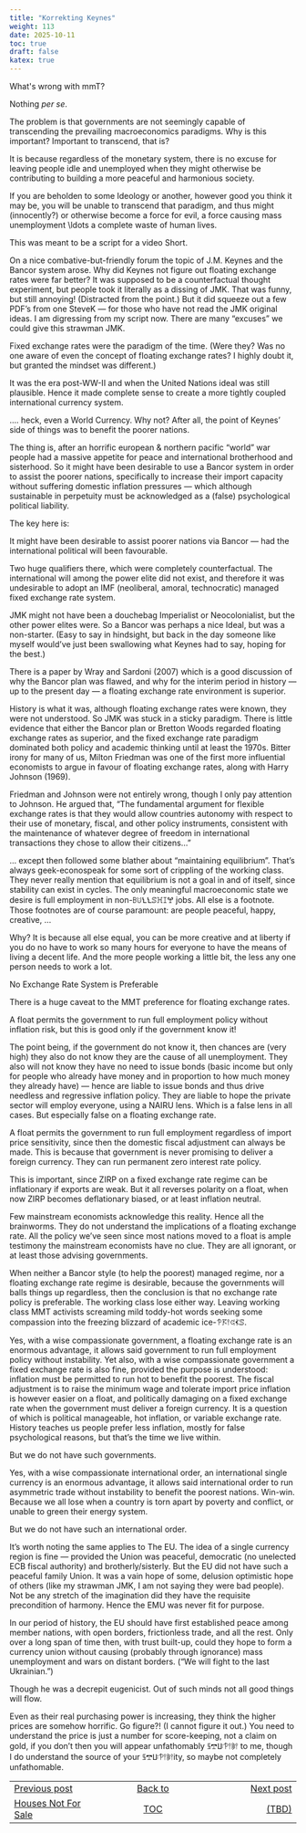 ```yaml
---
title: "Korrekting Keynes"
weight: 113
date: 2025-10-11
toc: true
draft: false
katex: true
---
```


What's wrong with mmT?

Nothing _per se_.

The problem is that governments are not seemingly capable of transcending 
the prevailing macroeconomics paradigms. Why is this important? 
Important to transcend, that is?

It is because regardless of the monetary system, there is no excuse for 
leaving people idle and unemployed when they might otherwise be contributing 
to building a more peaceful and harmonious society.

If you are beholden to some Ideology or another, however good you think it 
may be, you will be unable to transcend that paradigm, and thus might 
(innocently?) or otherwise become a force for evil, a force causing mass 
unemployment \ldots a complete waste of human lives. 

This was meant to be a script for a video Short.

On a nice combative-but-friendly forum the topic of J.M. Keynes and the 
Bancor system arose. Why did Keynes not figure out floating exchange rates 
were far better? It was supposed to be a counterfactual thought experiment, 
but people took it literally as a dissing of JMK. That was funny, but still 
annoying!  (Distracted from the point.) But it did squeeze out a few PDF’s 
from one SteveK — for those who have not read the JMK original ideas. I am 
digressing from my script now. There are many “excuses” we could give this 
strawman JMK.

Fixed exchange rates were the paradigm of the time. (Were they? Was no one 
aware of even the concept of floating exchange rates? I highly doubt it, 
but granted the mindset was different.)

It was the era post-WW-II and when the United Nations ideal was still 
plausible. Hence it made complete sense to create a more tightly coupled 
international currency system.

…. heck, even a World Currency. Why not?  After all, the point of Keynes’ 
side of things was to benefit the poorer nations.

The thing is, after an horrific european & northern pacific “world” war 
people had a massive appetite for peace and international brotherhood and 
sisterhood.  So it might have been desirable to use a Bancor system in 
order to assist the poorer nations, specifically to increase their import 
capacity without suffering domestic inflation pressures — which although 
sustainable in perpetuity must be acknowledged as a (false) psychological 
political liability. 

The key here is:

It might have been desirable to assist poorer nations via  Bancor — had 
the international political will been favourable.

Two huge qualifiers there, which were completely counterfactual. The 
international will among the power elite did not exist, and therefore it 
was undesirable to adopt an IMF (neoliberal, amoral, technocratic) managed 
fixed exchange rate system. 

JMK might not have been a douchebag Imperialist or Neocolonialist, but the 
other power elites were. So a Bancor was perhaps a nice Ideal, but was a 
non-starter. (Easy to say in hindsight, but back in the day someone like 
myself would’ve just been swallowing what Keynes had to say, hoping for 
the best.)

There is a paper by Wray and Sardoni (2007) which is a good discussion of 
why the Bancor plan was flawed, and why for the interim period in history — 
up to the present day — a floating exchange rate environment is superior.

History is what it was, although floating exchange rates were known, they 
were not understood. So JMK was stuck in a sticky paradigm.  There is little 
evidence that either the Bancor plan or Bretton Woods regarded floating 
exchange rates as superior, and the fixed exchange rate paradigm dominated 
both policy and academic thinking until at least the 1970s. Bitter irony for 
many of us, Milton Friedman was one of the first more influential economists 
to argue in favour of floating exchange rates, along with Harry Johnson (1969).

Friedman and Johnson were not entirely wrong, though I only pay attention 
to Johnson.  He argued that, “The fundamental argument for flexible exchange 
rates is that they would allow countries autonomy with respect to their use 
of monetary, fiscal, and other policy instruments, consistent with the 
maintenance of whatever degree of freedom in international transactions they 
chose to allow their citizens…”

… except then followed some blather about “maintaining equilibrium”. That’s 
always geek-econospeak for some sort of crippling of the working class. They 
never really mention that equilibrium is not a goal in and of itself, since 
stability can exist in cycles. The only meaningful macroeconomic state we 
desire is full employment in non-ꕗꖹꝆꝆꕷꖾꕯꖡ jobs. All else is a footnote. 
Those footnotes are of course paramount: are people peaceful, happy, 
creative, …

Why? It is because all else equal, you can be more creative and at liberty 
if you do no have to work so many hours for everyone to have the means of 
living a decent life. And the more people working a little bit, the less 
any one person needs to work a lot. 

No Exchange Rate System is Preferable

There is a huge caveat to the MMT preference for floating exchange rates. 

A float permits the government to run full employment policy without 
inflation risk, but this is good only if the government know it! 

The point being, if the government do not know it, then chances are (very 
high) they also do not know they are the cause of all unemployment. They 
also will not know they have no need to issue bonds (basic income but only 
for people who already have money and in proportion to how much money they 
already have) — hence are liable to issue bonds and thus drive needless and 
regressive inflation policy.  They are liable to hope the private sector 
will employ everyone, using a NAIRU lens. Which is a false lens in all 
cases. But especially false on a floating exchange rate.

A float permits the government to run full employment regardless of import 
price sensitivity, since then the domestic fiscal adjustment can always be 
made. This is because that government is never promising to deliver a 
foreign currency. They can run permanent zero interest rate policy.

This is important, since ZIRP on a fixed exchange rate regime can be 
inflationary if exports are weak. But it all reverses polarity on a float, 
when now ZIRP becomes deflationary biased, or at least inflation neutral. 

Few mainstream economists acknowledge this reality. Hence all the 
brainworms.  They do not understand the implications of a floating 
exchange rate. All the policy we’ve seen since most nations moved to a 
float is ample testimony the mainstream economists have no clue. They are 
all ignorant, or at least those advising governments.

When neither a Bancor style (to help the poorest) managed regime, nor a 
floating exchange rate regime is desirable, because the governments will 
balls things up regardless, then the conclusion is that no exchange rate 
policy is preferable.  The working class lose either way. Leaving working 
class MMT activists screaming mild toddy-hot  words seeking some compassion 
into the freezing blizzard of academic ice-𖡮𖦪𖥣𖥐𖢉ꕷ.

Yes, with a wise compassionate government, a floating exchange rate is an 
enormous advantage, it allows said government to run full employment policy 
without instability. Yet also, with a wise compassionate government a fixed 
exchange rate is also fine, provided the purpose is understood: inflation must 
be permitted to run hot to benefit the poorest. The fiscal adjustment is to 
raise the minimum wage and tolerate import price inflation is however easier 
on a float, and politically damaging on a fixed exchange rate when the 
government must deliver a foreign currency. It is a question of which is 
political manageable, hot inflation, or variable exchange rate. History 
teaches us people prefer less inflation, mostly for false psychological 
reasons, but that’s the time we live within.

But we do not have such governments.

Yes, with  a wise compassionate international order, an international 
single currency is an enormous advantage, it allows said international order 
to run asymmetric trade without instability to benefit the poorest nations. 
Win-win. Because we all lose when a country is torn apart by poverty and 
conflict, or unable to green their energy system.

But we do not have such an international order.

It’s worth noting the same applies to The EU. The idea of a single currency 
region is fine — provided the Union was peaceful, democratic (no unelected 
ECB fiscal authority) and brotherly/sisterly.  But the EU did not have such 
a peaceful family Union.  It was a vain hope of some, delusion optimistic 
hope of others (like my strawman JMK, I am not saying they were bad people). 
Not be any stretch of the imagination did they have the requisite 
precondition of harmony. Hence the EMU was never fit for purpose. 

In our period of history, the EU should have first established peace among 
member nations, with open borders, frictionless trade, and all the rest. Only 
over a long span of time then, with trust built-up, could they hope to form 
a currency union without causing (probably through ignorance) mass 
unemployment and wars on distant borders. (“We will fight to the last 
Ukrainian.”)

Though he was a decrepit eugenicist.  Out of such minds not all good things 
will flow.

Even as their real purchasing power is increasing, they think the higher 
prices are somehow horrific. Go figure?! (I cannot figure it out.)  You need 
to understand the price is just a  number for score-keeping, not a claim on 
gold, if you don’t then you will appear unfathomably 𖨚𖢧ꚶ𖡮𖥣𖦧𖥣 to me, though 
I do understand the source of your 𖨚𖢧ꚶ𖡮𖥣𖦧𖥣ity, so maybe not completely 
unfathomable.


<table style="border-collapse: collapse; border=0;">
    <colgroup>
       <col span="1" style="width: 20%;">
       <col span="1" style="width: 20%;">
       <col span="1" style="width: 20%;">
    </colgroup>
<tr style="border: 1px solid color:#0f0f0f;">
<td style="border: 1px solid color:#0f0f0f;">
<a href="../111_houses_not_for_sale">Previous post</a></td>
<td style="border: 1px solid color:#0f0f0f; text-align:center;">
<a href="../">Back to</a></td>
<td style="border: 1px solid color:#0f0f0f; text-align:right;">
<a href="../">Next post</a></td>
</tr>
<tr style="border: 1px solid color:#0f0f0f;">
<td style="border: 1px solid color:#0f0f0f;">
<a href="../111_houses_not_for_sale">Houses Not For Sale</a></td>
<td style="border: 1px solid color:#0f0f0f; text-align:center;">
<a href="../">TOC</a></td>
<td style="border: 1px solid color:#0f0f0f; text-align:right;">
<a href="../">(TBD)</a></td>
</tr>
</table>
